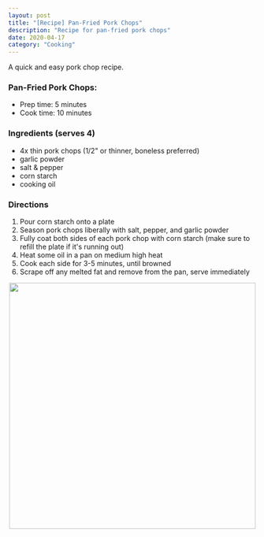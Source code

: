 ```yaml
---
layout: post
title: "[Recipe] Pan-Fried Pork Chops"
description: "Recipe for pan-fried pork chops"
date: 2020-04-17
category: "Cooking"
---
```

A quick and easy pork chop recipe.

<!-- more -->

### Pan-Fried Pork Chops:
- Prep time: 5 minutes
- Cook time: 10 minutes

### Ingredients (serves 4)
- 4x thin pork chops (1/2" or thinner, boneless preferred)
- garlic powder
- salt & pepper
- corn starch
- cooking oil

### Directions
1. Pour corn starch onto a plate
2. Season pork chops liberally with salt, pepper, and garlic powder
3. Fully coat both sides of each pork chop with corn starch (make sure to refill the plate if it's running out)
4. Heat some oil in a pan on medium high heat
5. Cook each side for 3-5 minutes, until browned
6. Scrape off any melted fat and remove from the pan, serve immediately

<p align="center">
  <img height="500" src="https://yangdanny97.github.io/misc/cooking/porkchops.JPG">
</p>